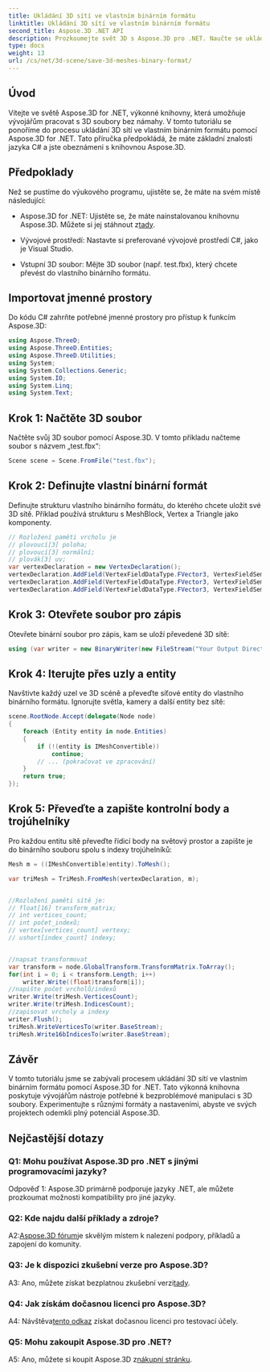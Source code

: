 ```yaml
---
title: Ukládání 3D sítí ve vlastním binárním formátu
linktitle: Ukládání 3D sítí ve vlastním binárním formátu
second_title: Aspose.3D .NET API
description: Prozkoumejte svět 3D s Aspose.3D pro .NET. Naučte se ukládat sítě ve vlastním binárním formátu.
type: docs
weight: 13
url: /cs/net/3d-scene/save-3d-meshes-binary-format/
---
```

## Úvod

Vítejte ve světě Aspose.3D for .NET, výkonné knihovny, která umožňuje vývojářům pracovat s 3D soubory bez námahy. V tomto tutoriálu se ponoříme do procesu ukládání 3D sítí ve vlastním binárním formátu pomocí Aspose.3D for .NET. Tato příručka předpokládá, že máte základní znalosti jazyka C# a jste obeznámeni s knihovnou Aspose.3D.

## Předpoklady

Než se pustíme do výukového programu, ujistěte se, že máte na svém místě následující:

-  Aspose.3D for .NET: Ujistěte se, že máte nainstalovanou knihovnu Aspose.3D. Můžete si jej stáhnout z[tady](https://releases.aspose.com/3d/net/).

- Vývojové prostředí: Nastavte si preferované vývojové prostředí C#, jako je Visual Studio.

- Vstupní 3D soubor: Mějte 3D soubor (např. test.fbx), který chcete převést do vlastního binárního formátu.

## Importovat jmenné prostory

Do kódu C# zahrňte potřebné jmenné prostory pro přístup k funkcím Aspose.3D:

```csharp
using Aspose.ThreeD;
using Aspose.ThreeD.Entities;
using Aspose.ThreeD.Utilities;
using System;
using System.Collections.Generic;
using System.IO;
using System.Linq;
using System.Text;
```

## Krok 1: Načtěte 3D soubor

Načtěte svůj 3D soubor pomocí Aspose.3D. V tomto příkladu načteme soubor s názvem „test.fbx“:

```csharp
Scene scene = Scene.FromFile("test.fbx");
```

## Krok 2: Definujte vlastní binární formát

Definujte strukturu vlastního binárního formátu, do kterého chcete uložit své 3D sítě. Příklad používá strukturu s MeshBlock, Vertex a Triangle jako komponenty.

```csharp
// Rozložení paměti vrcholu je
// plovoucí[3] poloha;
// plovoucí[3] normální;
// plovák[3] uv;
var vertexDeclaration = new VertexDeclaration();
vertexDeclaration.AddField(VertexFieldDataType.FVector3, VertexFieldSemantic.Position);
vertexDeclaration.AddField(VertexFieldDataType.FVector3, VertexFieldSemantic.Normal);
vertexDeclaration.AddField(VertexFieldDataType.FVector3, VertexFieldSemantic.UV);

```

## Krok 3: Otevřete soubor pro zápis

Otevřete binární soubor pro zápis, kam se uloží převedené 3D sítě:

```csharp
using (var writer = new BinaryWriter(new FileStream("Your Output Directory" + "Save3DMeshesInCustomBinaryFormat_out", FileMode.Create, FileAccess.Write)))
```

## Krok 4: Iterujte přes uzly a entity

Navštivte každý uzel ve 3D scéně a převeďte síťové entity do vlastního binárního formátu. Ignorujte světla, kamery a další entity bez sítě:

```csharp
scene.RootNode.Accept(delegate(Node node)
{
    foreach (Entity entity in node.Entities)
    {
        if (!(entity is IMeshConvertible))
            continue;
        // ... (pokračovat ve zpracování)
    }
    return true;
});
```

## Krok 5: Převeďte a zapište kontrolní body a trojúhelníky

Pro každou entitu sítě převeďte řídicí body na světový prostor a zapište je do binárního souboru spolu s indexy trojúhelníků:

```csharp
Mesh m = ((IMeshConvertible)entity).ToMesh();

var triMesh = TriMesh.FromMesh(vertexDeclaration, m);


//Rozložení paměti sítě je:
// float[16] transform_matrix;
// int vertices_count;
// int počet_indexů;
// vertex[vertices_count] vertexy;
// ushort[index_count] indexy;


//napsat transformovat
var transform = node.GlobalTransform.TransformMatrix.ToArray();
for(int i = 0; i < transform.Length; i++)
    writer.Write((float)transform[i]);
//napište počet vrcholů/indexů
writer.Write(triMesh.VerticesCount);
writer.Write(triMesh.IndicesCount);
//zapisovat vrcholy a indexy
writer.Flush();
triMesh.WriteVerticesTo(writer.BaseStream);
triMesh.Write16bIndicesTo(writer.BaseStream);

```

## Závěr

V tomto tutoriálu jsme se zabývali procesem ukládání 3D sítí ve vlastním binárním formátu pomocí Aspose.3D for .NET. Tato výkonná knihovna poskytuje vývojářům nástroje potřebné k bezproblémové manipulaci s 3D soubory. Experimentujte s různými formáty a nastaveními, abyste ve svých projektech odemkli plný potenciál Aspose.3D.

## Nejčastější dotazy

### Q1: Mohu používat Aspose.3D pro .NET s jinými programovacími jazyky?

Odpověď 1: Aspose.3D primárně podporuje jazyky .NET, ale můžete prozkoumat možnosti kompatibility pro jiné jazyky.

### Q2: Kde najdu další příklady a zdroje?

 A2:[Aspose.3D fórum](https://forum.aspose.com/c/3d/18)je skvělým místem k nalezení podpory, příkladů a zapojení do komunity.

### Q3: Je k dispozici zkušební verze pro Aspose.3D?

 A3: Ano, můžete získat bezplatnou zkušební verzi[tady](https://releases.aspose.com/).

### Q4: Jak získám dočasnou licenci pro Aspose.3D?

 A4: Návštěva[tento odkaz](https://purchase.aspose.com/temporary-license/) získat dočasnou licenci pro testovací účely.

### Q5: Mohu zakoupit Aspose.3D pro .NET?

 A5: Ano, můžete si koupit Aspose.3D z[nákupní stránku](https://purchase.aspose.com/buy).